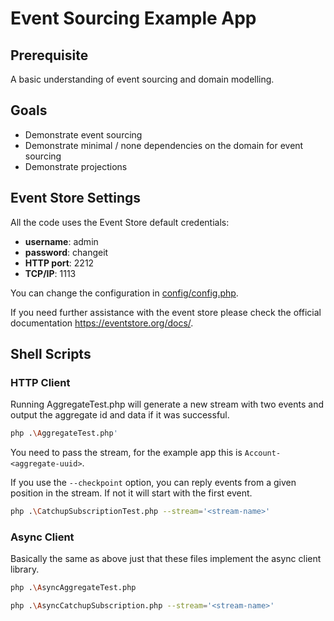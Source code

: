 # Event Sourcing Example App

## Prerequisite

A basic understanding of event sourcing and domain modelling.
 
## Goals

 * Demonstrate event sourcing
 * Demonstrate minimal / none dependencies on the domain for event sourcing
 * Demonstrate projections

## Event Store Settings

All the code uses the Event Store default credentials:

 * **username**: admin
 * **password**: changeit
 * **HTTP port**: 2212
 * **TCP/IP**: 1113

You can change the configuration in [config/config.php](../config/config.php).

If you need further assistance with the event store please check the official documentation https://eventstore.org/docs/.

## Shell Scripts

### HTTP Client

Running AggregateTest.php will generate a new stream with two events and output the aggregate id and data if it was successful.

```sh
php .\AggregateTest.php'
```

You need to pass the stream, for the example app this is `Account-<aggregate-uuid>`.

If you use the `--checkpoint` option, you can reply events from a given position in the stream. If not it will start with the first event.

```sh
php .\CatchupSubscriptionTest.php --stream='<stream-name>'
```

### Async Client

Basically the same as above just that these files implement the async client library.

```sh
php .\AsyncAggregateTest.php
```

```sh
php .\AsyncCatchupSubscription.php --stream='<stream-name>'
```
